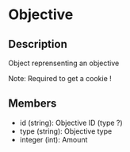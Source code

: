 # Objective

## Description

Object reprensenting an objective

Note: Required to get a cookie !

## Members

* id (string): Objective ID (type ?)
* type (string): Objective type
* integer (int): Amount
